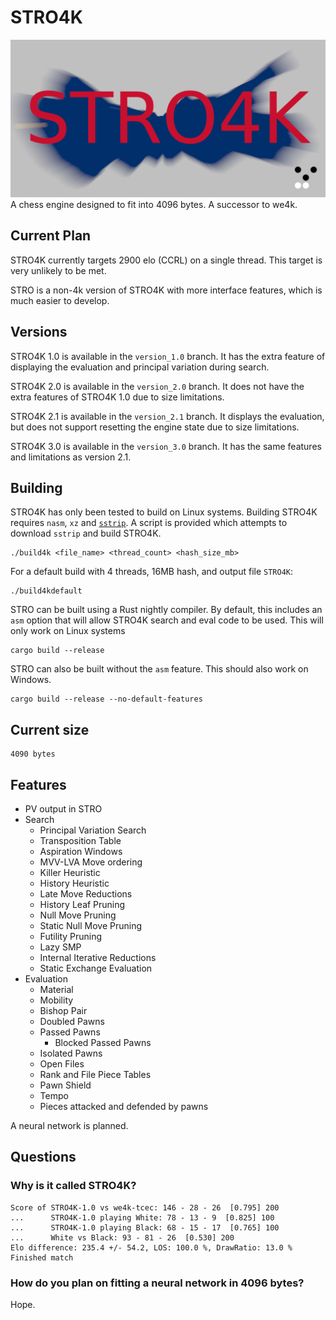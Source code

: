 # STRO4K
![logo](logo.png)
A chess engine designed to fit into 4096 bytes. A successor to we4k.

## Current Plan
STRO4K currently targets 2900 elo (CCRL) on a single thread. This target is very unlikely to be met.

STRO is a non-4k version of STRO4K with more interface features, which is much easier to develop.

## Versions
STRO4K 1.0 is available in the `version_1.0` branch. It has the extra feature of displaying the evaluation and principal variation during search.

STRO4K 2.0 is available in the `version_2.0` branch. It does not have the extra features of STRO4K 1.0 due to size limitations.

STRO4K 2.1 is available in the `version_2.1` branch. It displays the evaluation, but does not support resetting the engine state due to size limitations.

STRO4K 3.0 is available in the `version_3.0` branch. It has the same features and limitations as version 2.1.

## Building
STRO4K has only been tested to build on Linux systems. Building STRO4K requires `nasm`, `xz` and [`sstrip`](https://github.com/aunali1/super-strip). A script is provided which attempts to download `sstrip` and build STRO4K.

```
./build4k <file_name> <thread_count> <hash_size_mb>
```

For a default build with 4 threads, 16MB hash, and output file `STRO4K`:
```
./build4kdefault
```

STRO can be built using a Rust nightly compiler. By default, this includes an `asm` option that will allow STRO4K search and eval code to be used. This will only work on Linux systems
```
cargo build --release
```

STRO can also be built without the `asm` feature. This should also work on Windows.
```
cargo build --release --no-default-features
```

## Current size
```
4090 bytes
```
## Features
* PV output in STRO
* Search
    * Principal Variation Search
    * Transposition Table
    * Aspiration Windows
    * MVV-LVA Move ordering
    * Killer Heuristic
    * History Heuristic
    * Late Move Reductions
    * History Leaf Pruning
    * Null Move Pruning
    * Static Null Move Pruning
    * Futility Pruning
    * Lazy SMP
    * Internal Iterative Reductions
    * Static Exchange Evaluation
* Evaluation
    * Material
    * Mobility
    * Bishop Pair
    * Doubled Pawns
    * Passed Pawns
        * Blocked Passed Pawns
    * Isolated Pawns
    * Open Files
    * Rank and File Piece Tables
    * Pawn Shield
    * Tempo
    * Pieces attacked and defended by pawns

A neural network is planned.

## Questions
### Why is it called STRO4K?
```
Score of STRO4K-1.0 vs we4k-tcec: 146 - 28 - 26  [0.795] 200
...      STRO4K-1.0 playing White: 78 - 13 - 9  [0.825] 100
...      STRO4K-1.0 playing Black: 68 - 15 - 17  [0.765] 100
...      White vs Black: 93 - 81 - 26  [0.530] 200
Elo difference: 235.4 +/- 54.2, LOS: 100.0 %, DrawRatio: 13.0 %
Finished match
```

### How do you plan on fitting a neural network in 4096 bytes?
Hope.
